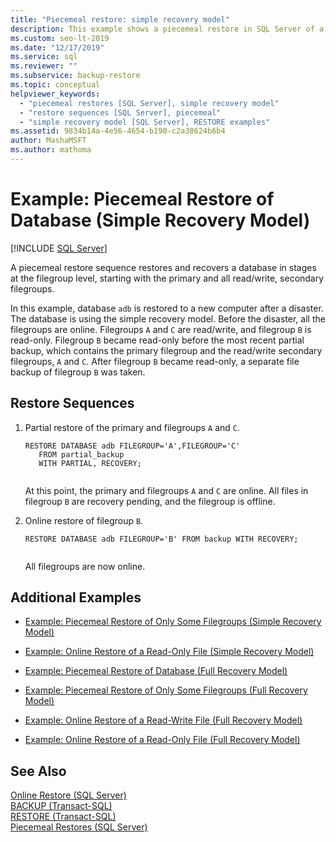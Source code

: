 ```yaml
---
title: "Piecemeal restore: simple recovery model"
description: This example shows a piecemeal restore in SQL Server of a database to a new computer using the simple recovery model.
ms.custom: seo-lt-2019
ms.date: "12/17/2019"
ms.service: sql
ms.reviewer: ""
ms.subservice: backup-restore
ms.topic: conceptual
helpviewer_keywords: 
  - "piecemeal restores [SQL Server], simple recovery model"
  - "restore sequences [SQL Server], piecemeal"
  - "simple recovery model [SQL Server], RESTORE examples"
ms.assetid: 9834b14a-4e56-4654-b190-c2a38624b6b4
author: MashaMSFT
ms.author: mathoma
---
```

# Example: Piecemeal Restore of Database (Simple Recovery Model)
 [!INCLUDE [SQL Server](../../includes/applies-to-version/sqlserver.md)]

  A piecemeal restore sequence restores and recovers a database in stages at the filegroup level, starting with the primary and all read/write, secondary filegroups.  
  
 In this example, database `adb` is restored to a new computer after a disaster. The database is using the simple recovery model. Before the disaster, all the filegroups are online. Filegroups `A` and `C` are read/write, and filegroup `B` is read-only. Filegroup `B` became read-only before the most recent partial backup, which contains the primary filegroup and the read/write secondary filegroups, `A` and `C`. After filegroup `B` became read-only, a separate file backup of filegroup `B` was taken.  
  
## Restore Sequences  
  
1.  Partial restore of the primary and filegroups `A` and `C`.  
  
    ```  
    RESTORE DATABASE adb FILEGROUP='A',FILEGROUP='C'   
       FROM partial_backup   
       WITH PARTIAL, RECOVERY;  
  
    ```  
  
     At this point, the primary and filegroups `A` and `C` are online. All files in filegroup `B` are recovery pending, and the filegroup is offline.  
  
2.  Online restore of filegroup `B`.  
  
    ```  
    RESTORE DATABASE adb FILEGROUP='B' FROM backup WITH RECOVERY;  
  
    ```  
  
     All filegroups are now online.  
  
## Additional Examples  
  
-   [Example: Piecemeal Restore of Only Some Filegroups &#40;Simple Recovery Model&#41;](../../relational-databases/backup-restore/example-piecemeal-restore-of-only-some-filegroups-simple-recovery-model.md)  
  
-   [Example: Online Restore of a Read-Only File &#40;Simple Recovery Model&#41;](../../relational-databases/backup-restore/example-online-restore-of-a-read-only-file-simple-recovery-model.md)  
  
-   [Example: Piecemeal Restore of Database &#40;Full Recovery Model&#41;](../../relational-databases/backup-restore/example-piecemeal-restore-of-database-full-recovery-model.md)  
  
-   [Example: Piecemeal Restore of Only Some Filegroups &#40;Full Recovery Model&#41;](../../relational-databases/backup-restore/example-piecemeal-restore-of-only-some-filegroups-full-recovery-model.md)  
  
-   [Example: Online Restore of a Read-Write File &#40;Full Recovery Model&#41;](../../relational-databases/backup-restore/example-online-restore-of-a-read-write-file-full-recovery-model.md)  
  
-   [Example: Online Restore of a Read-Only File &#40;Full Recovery Model&#41;](../../relational-databases/backup-restore/example-online-restore-of-a-read-only-file-full-recovery-model.md)  
  
## See Also  
 [Online Restore &#40;SQL Server&#41;](../../relational-databases/backup-restore/online-restore-sql-server.md)   
 [BACKUP &#40;Transact-SQL&#41;](../../t-sql/statements/backup-transact-sql.md)   
 [RESTORE &#40;Transact-SQL&#41;](../../t-sql/statements/restore-statements-transact-sql.md)   
 [Piecemeal Restores &#40;SQL Server&#41;](../../relational-databases/backup-restore/piecemeal-restores-sql-server.md)  
  
  
